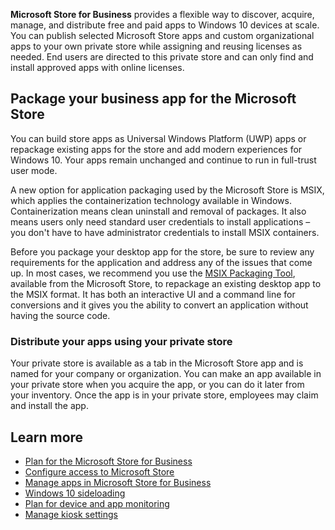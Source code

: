 **Microsoft Store for Business** provides a flexible way to discover, acquire, manage, and distribute free and paid apps to Windows 10 devices at scale. You can publish selected Microsoft Store apps and custom organizational apps to your own private store while assigning and reusing licenses as needed. End users are directed to this private store and can only find and install approved apps with online licenses.

## Package your business app for the Microsoft Store

You can build store apps as Universal Windows Platform (UWP) apps or repackage existing apps for the store and add modern experiences for Windows 10. Your apps remain unchanged and continue to run in full-trust user mode.

A new option for application packaging used by the Microsoft Store is MSIX, which applies the containerization technology available in Windows. Containerization means clean uninstall and removal of packages. It also means users only need standard user credentials to install applications – you don't have to have administrator credentials to install MSIX containers.

Before you package your desktop app for the store, be sure to review any requirements for the application and address any of the issues that come up. In most cases, we recommend you use the [MSIX Packaging Tool](/windows/msix/packaging-tool/create-app-package-msi-vm), available from the Microsoft Store, to repackage an existing desktop app to the MSIX format. It has both an interactive UI and a command line for conversions and it gives you the ability to convert an application without having the source code.

### Distribute your apps using your private store

Your private store is available as a tab in the Microsoft Store app and is named for your company or organization. You can make an app available in your private store when you acquire the app, or you can do it later from your inventory. Once the app is in your private store, employees may claim and install the app.

## Learn more

- [Plan for the Microsoft Store for Business](/microsoft-store/prerequisites-microsoft-store-for-business?azure-portal=true)
- [Configure access to Microsoft Store](/windows/configuration/stop-employees-from-using-microsoft-store?azure-portal=true)
- [Manage apps in Microsoft Store for Business](/microsoft-store/manage-apps-microsoft-store-for-business-overview?azure-portal=true)
- [Windows 10 sideloading](/intune/apps/app-sideload-windows?azure-portal=true)
- [Plan for device and app monitoring](/configmgr/desktop-analytics/health-status-monitoring?azure-portal=true)
- [Manage kiosk settings](/intune/configuration/kiosk-settings-windows?azure-portal=true)
